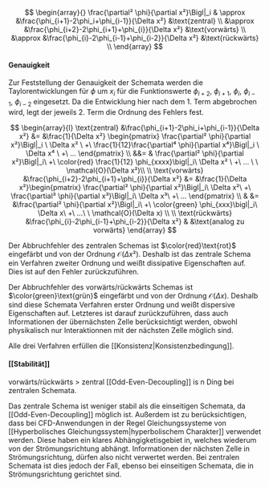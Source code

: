 $$
\begin{array}{}
	\frac{\partial² \phi}{\partial x²}\Bigl|_i & \approx &\frac{\phi_{i+1}-2\phi_i+\phi_{i-1}}{\Delta x²} &\text{zentral} \\
	&\approx &\frac{\phi_{i+2}-2\phi_{i+1}+\phi_{i}}{\Delta x²} &\text{vorwärts} \\
	&\approx &\frac{\phi_{i}-2\phi_{i-1}+\phi_{i-2}}{\Delta x²} &\text{rückwärts} \\
\end{array}
$$

#### Genauigkeit
Zur Feststellung der Genauigkeit der Schemata werden die Taylorentwicklungen für $\phi$ um $x_i$ für die Funktionswerte $\phi_{i+2},\ \phi_{i+1},\ \phi_i,\ \phi_{i-1},\ \phi_{i-2}$ eingesetzt. Da die Entwicklung hier nach dem 1. Term abgebrochen wird, legt der jeweils 2. Term die Ordnung des Fehlers fest. 

$$
\begin{array}{l}
	\text{zentral} &\frac{\phi_{i+1}-2\phi_i+\phi_{i-1}}{\Delta x²} &= &\frac{1}{\Delta x²} 
	\begin{pmatrix} \frac{\partial² \phi}{\partial x²}\Bigl|_i \ \Delta x² \ +\ \frac{1}{12}\frac{\partial⁴ \phi}{\partial x⁴}\Bigl|_i \ \Delta x⁴ \ +\ ... 
	\end{pmatrix} \\
	&&= & \frac{\partial² \phi}{\partial x²}\Bigl|_i\ +\ \color{red} \frac{1}{12} \phi_{xxxx}\bigl|_i\ \Delta x² \ +\ ... \ \ \mathcal{O}(\Delta x²)\\
	\\
	\text{vorwärts}  &\frac{\phi_{i+2}-2\phi_{i+1}+\phi_{i}}{\Delta x²} &= 
	&\frac{1}{\Delta x²}\begin{pmatrix} \frac{\partial² \phi}{\partial x²}\Bigl|_i\ \Delta x²\ +\ \frac{\partial³ \phi}{\partial x³}\Bigl|_i\ \Delta x³\ +\ ... \end{pmatrix} \\
	& &= &\frac{\partial² \phi}{\partial x²}\Bigl|_i\ +\ \color{green} \phi_{xxx}\bigl|_i\ \Delta x\ +\ ...\ \ \mathcal{O}(\Delta x) \\
	\\
	\text{rückwärts} &\frac{\phi_{i}-2\phi_{i-1}+\phi_{i-2}}{\Delta x²} & &\text{analog zu vorwärts}
\end{array}
$$

Der Abbruchfehler des zentralen Schemas ist $\color{red}\text{rot}$ eingefärbt und von der Ordnung $\mathcal{O}(\Delta x²)$. Deshalb ist das zentrale Schema ein Verfahren zweiter Ordnung und weißt dissipative Eigenschaften auf. Dies ist auf den Fehler zurückzuführen.

Der Abbruchfehler des vorwärts/rückwärts Schemas ist $\color{green}\text{grün}$ eingefärbt und von der Ordnung $\mathcal{O}(\Delta x)$. Deshalb sind diese Schemata Verfahren erster Ordnung und weißt dispersive Eigenschaften auf. Letzteres ist darauf zurückzuführen, dass auch Informationen der übernächsten Zelle berücksichtigt werden, obwohl physikalisch nur Interaktionnen mit der nächsten Zelle möglich sind.

Alle drei Verfahren erfüllen die [[Konsistenz|Konsistenzbedingung]].

#### [[Stabilität]]
vorwärts/rückwärts > zentral
[[Odd-Even-Decoupling]] is n Ding bei zentralen Schemata.

Das zentrale Schema ist weniger stabil als die einseitigen Schemata, da [[Odd-Even-Decoupling]] möglich ist. Außerdem ist zu berücksichtigen, dass bei CFD-Anwendungen in der Regel Gleichungssysteme von [[Hyperbolisches Gleichungssystem|hyperbolischem Charakter]] verwendet werden. Diese haben ein klares Abhängigketisgebiet in, welches wiederum von der Strömungsrichtung abhängt. Informationen der nächsten Zelle in Strömungsrichtung, dürfen also nicht verwertet werden. Bei zentralen Schemata ist dies jedoch der Fall, ebenso bei einseitigen Schemata, die in Strömungsrichtung gerichtet sind.
